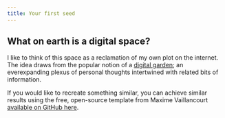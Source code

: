 ```yaml
---
title: Your first seed
---
```

## What on earth is a digital space?

I like to think of this space as a reclamation of my own plot on the internet. The idea draws from the popular notion of a [digital garden](https://maggieappleton.com/garden-history); an everexpanding plexus of personal thoughts intertwined with related bits of information.

If you would like to recreate something similar, you can achieve similar results using the free, open-source template from Maxime Vaillancourt [available on GitHub here](https://github.com/maximevaillancourt/digital-garden-jekyll-template).


